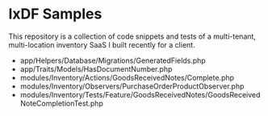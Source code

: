 # IxDF Samples

This repository is a collection of code snippets and tests of a multi-tenant, multi-location inventory SaaS I built
recently for a client.

* app/Helpers/Database/Migrations/GeneratedFields.php
* app/Traits/Models/HasDocumentNumber.php
* modules/Inventory/Actions/GoodsReceivedNotes/Complete.php
* modules/Inventory/Observers/PurchaseOrderProductObserver.php
* modules/Inventory/Tests/Feature/GoodsReceivedNotes/GoodsReceivedNoteCompletionTest.php

